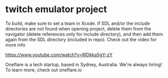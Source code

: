 # twitch emulator project

To build, make sure to set a team in Xcode. If SDL and/or the include directories are not found when opening project, delete them from the navigator (delete references only for include directory), and then add them again from the SDL directory (included in repo). 
Check out the video for more info

https://www.youtube.com/watch?v=WDkka5gY-zY

Oneflare is a tech startup, based in Sydney, Australia. We're always hiring! To learn more, check out oneflare.io
